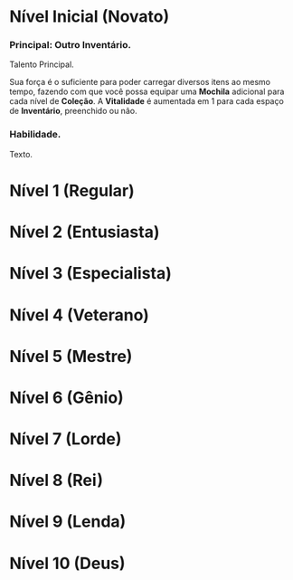 # Nível Inicial (Novato)

### Principal: Outro Inventário.

Talento Principal.

Sua força é o suficiente para poder carregar diversos itens ao mesmo tempo, fazendo com que você possa equipar uma **Mochila** adicional para cada nível de **Coleção**. A **Vitalidade** é aumentada em 1 para cada espaço de **Inventário**, preenchido ou não.

### Habilidade.

Texto.

# Nível 1 (Regular)

# Nível 2 (Entusiasta)

# Nível 3 (Especialista)

# Nível 4 (Veterano)

# Nível 5 (Mestre)

# Nível 6 (Gênio)

# Nível 7 (Lorde)

# Nível 8 (Rei)

# Nível 9 (Lenda)

# Nível 10 (Deus)
